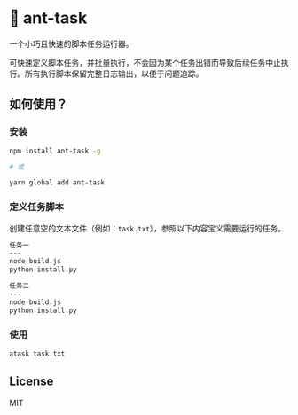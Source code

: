 # 🐜 ant-task

一个小巧且快速的脚本任务运行器。

可快速定义脚本任务，并批量执行，不会因为某个任务出错而导致后续任务中止执行。所有执行脚本保留完整日志输出，以便于问题追踪。

## 如何使用？

### 安装

```bash
npm install ant-task -g

# 或

yarn global add ant-task
```

### 定义任务脚本

 创建任意空的文本文件（例如：`task.txt`），参照以下内容宝义需要运行的任务。

```txt
任务一
---
node build.js
python install.py

任务二
---
node build.js
python install.py
```

### 使用

```bash
atask task.txt
```

## License

MIT
